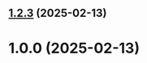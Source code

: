 ## [1.2.3](https://github.com/nrgeidarova/git-extended/compare/1.0.0...1.2.3) (2025-02-13)



# 1.0.0 (2025-02-13)



